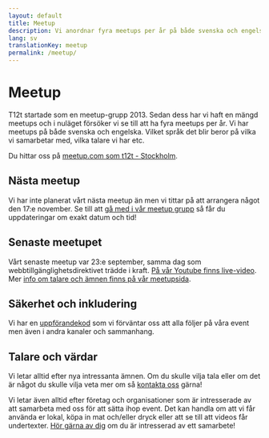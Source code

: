 ```yaml
---
layout: default
title: Meetup
description: Vi anordnar fyra meetups per år på både svenska och engelska.
lang: sv
translationKey: meetup
permalink: /meetup/
---
```


# Meetup

T12t startade som en meetup-grupp 2013. Sedan dess har vi haft en mängd meetups och i nuläget försöker vi se till att ha fyra meetups per år. Vi har meetups på både svenska och engelska. Vilket språk det blir beror på vilka vi samarbetar med, vilka talare vi har etc.

Du hittar oss på [meetup.com som t12t - Stockholm](https://www.meetup.com/t12t-Stockholm).

## Nästa meetup

Vi har inte planerat vårt nästa meetup än men vi tittar på att arrangera något den 17:e november. Se till att [gå med i vår meetup grupp](https://www.meetup.com/t12t-Stockholm) så får du uppdateringar om exakt datum och tid!

## Senaste meetupet

Vårt senaste meetup var 23:e september, samma dag som webbtillgänglighetsdirektivet trädde i kraft. [På vår Youtube finns live-video](https://www.youtube.com/watch?v=N1A0uPjdZxs). Mer [info om talare och ämnen finns på vår meetupsida](https://www.meetup.com/t12t-Stockholm/events/272807791/).

## Säkerhet och inkludering

Vi har en [uppförandekod](/uppforandekod/) som vi förväntar oss att alla följer på våra event men även i andra kanaler och sammanhang.

## Talare och värdar

Vi letar alltid efter nya intressanta ämnen. Om du skulle vilja tala eller om det är något du skulle vilja veta mer om så [kontakta oss](/kontakt/) gärna!

Vi letar även alltid efter företag och organisationer som är intresserade av att samarbeta med oss för att sätta ihop event. Det kan handla om att vi får använda er lokal, köpa in mat och/eller dryck eller att se till att videos får undertexter. [Hör gärna av dig](/kontakt/) om du är intresserad av ett samarbete!
